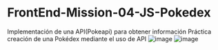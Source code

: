 # FrontEnd-Mission-04-JS-Pokedex
Implementación de una API(Pokeapi) para obtener información
Práctica creación de una Pokédex mediante el uso de API
![image](https://user-images.githubusercontent.com/71568204/159828394-f31c1569-870f-4203-bab1-34f98e368e87.png)
![image](https://user-images.githubusercontent.com/71568204/159828447-d495251f-272f-4360-be3f-445105e9df3f.png)
